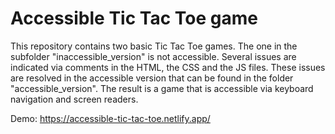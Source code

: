 # Accessible Tic Tac Toe game

This repository contains two basic Tic Tac Toe games. The one in the subfolder "inaccessible_version" is not accessible. Several issues are indicated via comments in the HTML, the CSS and the JS files. These issues are resolved in the accessible version that can be found in the folder "accessible_version". The result is a game that is accessible via keyboard navigation and screen readers.

Demo: https://accessible-tic-tac-toe.netlify.app/
